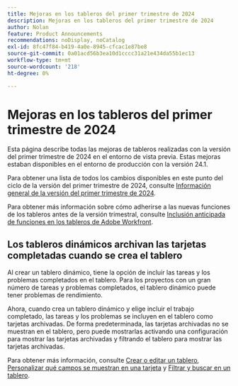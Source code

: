 ```yaml
---
title: Mejoras en los tableros del primer trimestre de 2024
description: Mejoras en los tableros del primer trimestre de 2024
author: Nolan
feature: Product Announcements
recommendations: noDisplay, noCatalog
exl-id: 8fc47f84-b419-4a0e-8945-cfcac1e87be8
source-git-commit: 0a01acd56b3ea10d1cccc31a21e434da55b1ec13
workflow-type: tm+mt
source-wordcount: '218'
ht-degree: 0%

---
```


# Mejoras en los tableros del primer trimestre de 2024

Esta página describe todas las mejoras de tableros realizadas con la versión del primer trimestre de 2024 en el entorno de vista previa. Estas mejoras estaban disponibles en el entorno de producción con la versión 24.1.

Para obtener una lista de todos los cambios disponibles en este punto del ciclo de la versión del primer trimestre de 2024, consulte [Información general de la versión del primer trimestre de 2024](/help/quicksilver/product-announcements/product-releases/24-q1-release-activity/24-q1-release-overview.md).

Para obtener más información sobre cómo adherirse a las nuevas funciones de los tableros antes de la versión trimestral, consulte [Inclusión anticipada de funciones en los tableros de Adobe Workfront](/help/quicksilver/agile/get-started-with-boards/boards-early-feature-opt-in.md).

## Los tableros dinámicos archivan las tarjetas completadas cuando se crea el tablero

Al crear un tablero dinámico, tiene la opción de incluir las tareas y los problemas completados en el tablero. Para los proyectos con un gran número de tareas y problemas completados, el tablero dinámico puede tener problemas de rendimiento.

Ahora, cuando crea un tablero dinámico y elige incluir el trabajo completado, las tareas y los problemas se incluyen en el tablero como tarjetas archivadas. De forma predeterminada, las tarjetas archivadas no se muestran en el tablero, pero puede mostrarlas activando una configuración para mostrar las tarjetas archivadas y filtrando el tablero para mostrar las tarjetas archivadas.

Para obtener más información, consulte [Crear o editar un tablero](/help/quicksilver/agile/get-started-with-boards/create-edit-board.md), [Personalizar qué campos se muestran en una tarjeta](/help/quicksilver/agile/get-started-with-boards/customize-fields-on-card.md) y [Filtrar y buscar en un tablero](/help/quicksilver/agile/get-started-with-boards/filter-search-in-board.md).
